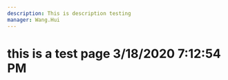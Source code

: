 ```yaml
---
description: This is description testing
manager: Wang.Hui
---
```

# this is a test page 3/18/2020 7:12:54 PM